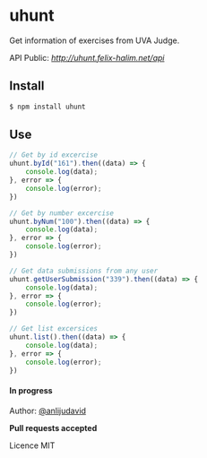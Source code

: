 # uhunt

Get information of exercises from UVA Judge.

API Public: *http://uhunt.felix-halim.net/api*

## Install
```js
$ npm install uhunt
```

## Use

```js
// Get by id excercise
uhunt.byId("161").then((data) => {
    console.log(data);
}, error => {
    console.log(error);
})
```

```js
// Get by number excercise
uhunt.byNum("100").then((data) => {
    console.log(data);
}, error => {
    console.log(error);
})
```

```js
// Get data submissions from any user 
uhunt.getUserSubmission("339").then((data) => {
    console.log(data);
}, error => {
    console.log(error);
})
```

```js
// Get list excersices
uhunt.list().then((data) => {
    console.log(data);
}, error => {
    console.log(error);
})
```

#### In progress

Author: [@anlijudavid](https://github.com/juliandavidmr/)

**Pull requests accepted**

Licence MIT
